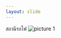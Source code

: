 ```yaml
---
layout: slide
---
```

สถานีรถไฟ
![picture 1](https://user-images.githubusercontent.com/66320961/89295569-69ad8880-d68b-11ea-8c52-f6357eed4adb.jpg)
